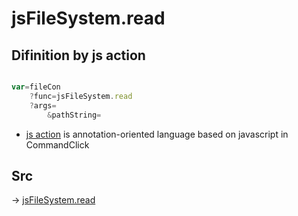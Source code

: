 # jsFileSystem.read

## Difinition by js action

```js.js

var=fileCon
	?func=jsFileSystem.read
	?args=
		&pathString=
```

- [js action]() is annotation-oriented language based on javascript in CommandClick

## Src

-> [jsFileSystem.read](https://github.com/puutaro/CommandClick/blob/master/app/src/main/java/com/puutaro/commandclick/fragment_lib/terminal_fragment/js_interface/file/JsFileSystem.kt#L38)


